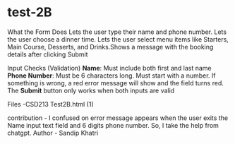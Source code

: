 # test-2B
 What the Form Does
Lets the user type their name and phone number. Lets the user choose a dinner time. Lets the user select menu items like Starters, Main Course, Desserts, and Drinks.Shows a message with the booking details after clicking Submit

 Input Checks (Validation)
**Name**: Must include both first and last name 
**Phone Number**: Must be 6 characters long. Must start with a number. If something is wrong, a red error message will show and the field turns red. The **Submit** button only works when both inputs are valid

Files -CSD213 Test2B.html (1)

contribution - I confused on error message appears when the user exits the Name input text field and 6 digits phone number. So, I take the help from chatgpt.
Author - Sandip Khatri
